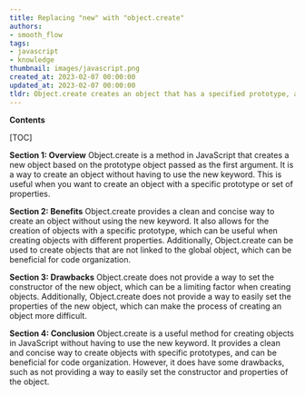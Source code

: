 ```yaml
---
title: Replacing "new" with "object.create"
authors:
- smooth_flow
tags:
- javascript
- knowledge
thumbnail: images/javascript.png
created_at: 2023-02-07 00:00:00
updated_at: 2023-02-07 00:00:00
tldr: Object.create creates an object that has a specified prototype, and does not call a constructor function.
---
```


**Contents**

[TOC]

**Section 1: Overview**
Object.create is a method in JavaScript that creates a new object based on the prototype object passed as the first argument. It is a way to create an object without having to use the new keyword. This is useful when you want to create an object with a specific prototype or set of properties.

**Section 2: Benefits**
Object.create provides a clean and concise way to create an object without using the new keyword. It also allows for the creation of objects with a specific prototype, which can be useful when creating objects with different properties. Additionally, Object.create can be used to create objects that are not linked to the global object, which can be beneficial for code organization.

**Section 3: Drawbacks**
Object.create does not provide a way to set the constructor of the new object, which can be a limiting factor when creating objects. Additionally, Object.create does not provide a way to easily set the properties of the new object, which can make the process of creating an object more difficult.

**Section 4: Conclusion**
Object.create is a useful method for creating objects in JavaScript without having to use the new keyword. It provides a clean and concise way to create objects with specific prototypes, and can be beneficial for code organization. However, it does have some drawbacks, such as not providing a way to easily set the constructor and properties of the object.
